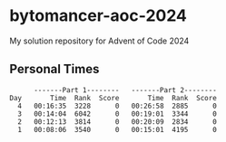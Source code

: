 # bytomancer-aoc-2024
My solution repository for Advent of Code 2024

## Personal Times
```
      -------Part 1--------   -------Part 2--------
Day       Time  Rank  Score       Time  Rank  Score
  4   00:16:35  3228      0   00:26:58  2885      0
  3   00:14:04  6042      0   00:19:01  3344      0
  2   00:12:13  3814      0   00:20:09  2834      0
  1   00:08:06  3540      0   00:15:01  4195      0
```
